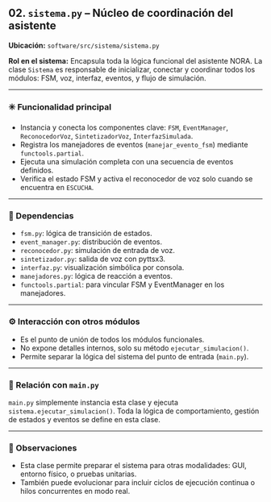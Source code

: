 ## 02. `sistema.py` – Núcleo de coordinación del asistente

**Ubicación:** `software/src/sistema/sistema.py`

**Rol en el sistema:**
Encapsula toda la lógica funcional del asistente NORA. La clase `Sistema` es responsable de inicializar, conectar y coordinar todos los módulos: FSM, voz, interfaz, eventos, y flujo de simulación.

---

### ✳️ Funcionalidad principal
- Instancia y conecta los componentes clave: `FSM`, `EventManager`, `ReconocedorVoz`, `SintetizadorVoz`, `InterfazSimulada`.
- Registra los manejadores de eventos (`manejar_evento_fsm`) mediante `functools.partial`.
- Ejecuta una simulación completa con una secuencia de eventos definidos.
- Verifica el estado FSM y activa el reconocedor de voz solo cuando se encuentra en `ESCUCHA`.

---

### 🔗 Dependencias
- `fsm.py`: lógica de transición de estados.
- `event_manager.py`: distribución de eventos.
- `reconocedor.py`: simulación de entrada de voz.
- `sintetizador.py`: salida de voz con pyttsx3.
- `interfaz.py`: visualización simbólica por consola.
- `manejadores.py`: lógica de reacción a eventos.
- `functools.partial`: para vincular FSM y EventManager en los manejadores.

---

### ⚙️ Interacción con otros módulos
- Es el punto de unión de todos los módulos funcionales.
- No expone detalles internos, solo su método `ejecutar_simulacion()`.
- Permite separar la lógica del sistema del punto de entrada (`main.py`).

---

### 🧩 Relación con `main.py`
`main.py` simplemente instancia esta clase y ejecuta `sistema.ejecutar_simulacion()`.
Toda la lógica de comportamiento, gestión de estados y eventos se define en esta clase.

---

### 📌 Observaciones
- Esta clase permite preparar el sistema para otras modalidades: GUI, entorno físico, o pruebas unitarias.
- También puede evolucionar para incluir ciclos de ejecución continua o hilos concurrentes en modo real.


